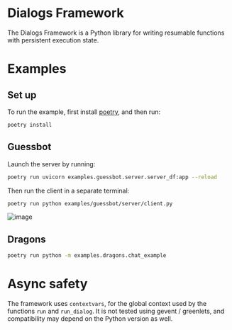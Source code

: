 # Dialogs Framework
The Dialogs Framework is a Python library for writing resumable functions with persistent execution state.

# Examples

## Set up

To run the example, first install [poetry](https://python-poetry.org/docs/), and then run:
```bash
poetry install
```

## Guessbot
Launch the server by running:

```bash
poetry run uvicorn examples.guessbot.server.server_df:app --reload
```

Then run the client in a separate terminal:
```bash
poetry run python examples/guessbot/server/client.py
```

![image](https://user-images.githubusercontent.com/13794950/115526413-add3ce00-a298-11eb-9abd-ca779244fe13.png)

## Dragons
```bash
poetry run python -m examples.dragons.chat_example
```


# Async safety

The framework uses `contextvars`, for the global context used by the functions `run` and `run_dialog`. It is not tested using gevent / greenlets, and compatibility may depend on the Python version as well.